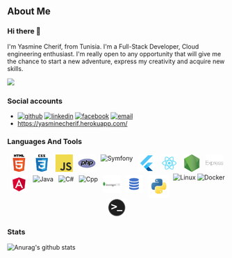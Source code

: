 ## About Me

### Hi there 👋

I'm Yasmine Cherif, from Tunisia. I'm a Full-Stack Developer, Cloud engineering enthusiast. I'm really open to any opportunity that will give me the chance to start a new adventure, express my creativity and acquire new skills.

<a href="https://github.com/DenverCoder1/readme-typing-svg"><img src="https://readme-typing-svg.herokuapp.com?lines=Software+Engineering+Student;Full+Stack+Developer;UI/UX+Designer;Always%20learning%20new%20things&center=false&width=500&height=50"></a>

### Social accounts
  - [<img src='https://cdn.jsdelivr.net/npm/simple-icons@3.0.1/icons/github.svg' alt='github' height='40'>](https://github.com/CherifYasmine) [<img src='https://cdn.jsdelivr.net/npm/simple-icons@3.0.1/icons/linkedin.svg' alt='linkedin' height='40'>](https://www.linkedin.com/in/yasmine-cherif-0498b01b3/) [<img src='https://cdn.jsdelivr.net/npm/simple-icons@3.0.1/icons/facebook.svg' alt='facebook' height='40'>](https://www.facebook.com/yasmine.cherif.104)  [<img src='https://cdn.jsdelivr.net/npm/simple-icons@4.19.0/icons/messenger.svg' alt='email' height='40'>](mailto:yasmine.chirif@insat.u-carthage.tn)
  - https://yasminecherif.herokuapp.com/

### **Languages And Tools**

<p align="center">
<img src="https://raw.githubusercontent.com/github/explore/80688e429a7d4ef2fca1e82350fe8e3517d3494d/topics/html/html.png" alt="HTML5" height="40" style="vertical-align:top; margin:4px">
<img src="https://raw.githubusercontent.com/github/explore/80688e429a7d4ef2fca1e82350fe8e3517d3494d/topics/css/css.png" alt="CSS3" height="40" style="vertical-align:top; margin:4px">
<img src="https://raw.githubusercontent.com/github/explore/80688e429a7d4ef2fca1e82350fe8e3517d3494d/topics/javascript/javascript.png" alt="JS" height="40" style="vertical-align:top; margin:4px">
  <img src="https://raw.githubusercontent.com/github/explore/80688e429a7d4ef2fca1e82350fe8e3517d3494d/topics/php/php.png" alt="PHP" height="40" style="vertical-align:top; margin:4px">
   <img src="https://iconape.com/wp-content/files/ds/99775/svg/symfony.svg" alt="Symfony" height="40" style="vertical-align:top; margin:4px">
<img src="https://raw.githubusercontent.com/github/explore/80688e429a7d4ef2fca1e82350fe8e3517d3494d/topics/flutter/flutter.png" alt="Flutter" height="40" style="vertical-align:top; margin:4px">
<img src="https://raw.githubusercontent.com/github/explore/80688e429a7d4ef2fca1e82350fe8e3517d3494d/topics/react/react.png" alt="React" height="40" style="vertical-align:top; margin:4px">
<img src="https://raw.githubusercontent.com/github/explore/80688e429a7d4ef2fca1e82350fe8e3517d3494d/topics/nodejs/nodejs.png" alt="NodeJS" height="40" style="vertical-align:top; margin:4px">
<img src="https://raw.githubusercontent.com/github/explore/80688e429a7d4ef2fca1e82350fe8e3517d3494d/topics/express/express.png" alt="NodeJS" height="40" style="vertical-align:top; margin:4px">
<img src="https://raw.githubusercontent.com/github/explore/80688e429a7d4ef2fca1e82350fe8e3517d3494d/topics/angular/angular.png" alt="Angular" height="40" style="vertical-align:top; margin:4px">
<img src="https://icon-library.com/images/java-icon-png/java-icon-png-15.jpg" alt="Java" height="40" style="vertical-align:top; margin:4px">
<img src="https://iconape.com/wp-content/files/sh/51404/svg/c--4.svg" alt="C#" height="40" style="vertical-align:top; margin:4px">
<img src="https://upload.wikimedia.org/wikipedia/commons/thumb/1/18/ISO_C%2B%2B_Logo.svg/306px-ISO_C%2B%2B_Logo.svg.png" alt="Cpp" height="40" style="vertical-align:top; margin:4px">
<img src="https://raw.githubusercontent.com/github/explore/80688e429a7d4ef2fca1e82350fe8e3517d3494d/topics/mongodb/mongodb.png" alt="MongoDB" height="40" style="vertical-align:top; margin:4px">
<img src="https://raw.githubusercontent.com/github/explore/80688e429a7d4ef2fca1e82350fe8e3517d3494d/topics/sql/sql.png" alt="SQL" height="40" style="vertical-align:top; margin:4px">
 <img src="https://raw.githubusercontent.com/github/explore/80688e429a7d4ef2fca1e82350fe8e3517d3494d/topics/python/python.png" alt="Python" height="50px" width="50px" style="vertical-align:top; margin:4px">
  <img alt="Linux" width="50px" height="40px" src="https://iconape.com/wp-content/png_logo_vector/linux-tux.png"; margin:4px />
 <img alt="Docker" width="50px" height="40px" src="https://iconape.com/wp-content/files/fr/370801/svg/docker-icon-logo-icon-png-svg.png"; margin:4px />
<img alt="Terminal" width="40px" src="https://raw.githubusercontent.com/github/explore/80688e429a7d4ef2fca1e82350fe8e3517d3494d/topics/terminal/terminal.png"; margin:4px />
</p>

### **Stats**

![Anurag's github stats](https://github-readme-stats.vercel.app/api?username=CherifYasmine&show_icons=true&theme=tokyonight)

